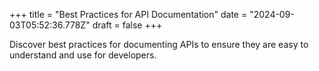 +++
title = "Best Practices for API Documentation"
date = "2024-09-03T05:52:36.778Z"
draft = false
+++

  Discover best practices for documenting APIs to ensure they are easy to understand and use for developers.
        